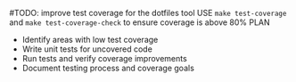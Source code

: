 #TODO: improve test coverage for the dotfiles tool
USE `make test-coverage` and `make test-coverage-check` to ensure coverage is above 80%
PLAN
- Identify areas with low test coverage
- Write unit tests for uncovered code
- Run tests and verify coverage improvements
- Document testing process and coverage goals
